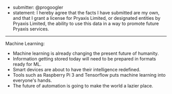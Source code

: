 * submitter: @progoogler
* statement: I hereby agree that the facts I have submitted are my own, and that I grant a license for Pryaxis Limited, or designated entities by Pryaxis Limited, the ability to use this data in a way to promote future Pryaxis services.

----

Machine Learning:

* Machine learning is already changing the present future of humanity.
* Information getting stored today will need to be prepared in formats ready for ML.
* Smart devices are about to have their intelligence redefined.
* Tools such as Raspberry Pi 3 and Tensorflow puts machine learning into everyone's hands.
* The future of automation is going to make the world a lazier place.
